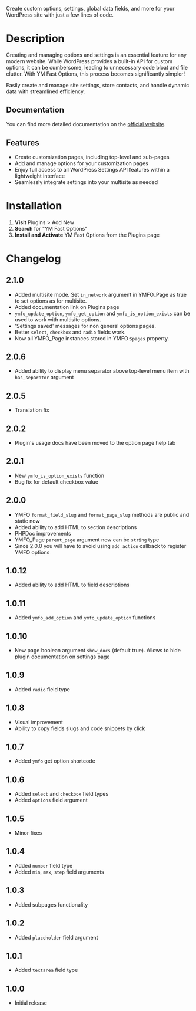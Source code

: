 Create custom options, settings, global data fields, and more for your WordPress site with just a few lines of code.

# Description

Creating and managing options and settings is an essential feature for any modern website. While WordPress provides a built-in API for custom options, it can be cumbersome, leading to unnecessary code bloat and file clutter. With YM Fast Options, this process becomes significantly simpler!

Easily create and manage site settings, store contacts, and handle dynamic data with streamlined efficiency.

## Documentation

You can find more detailed documentation on the [official website](https://yanmet.com/blog/ym-fast-options-wordpress-plugin-documentation).

## Features

* Create customization pages, including top-level and sub-pages
* Add and manage options for your customization pages
* Enjoy full access to all WordPress Settings API features within a lightweight interface
* Seamlessly integrate settings into your multisite as needed

# Installation

1. **Visit** Plugins > Add New
1. **Search** for "YM Fast Options"
1. **Install and Activate** YM Fast Options from the Plugins page

# Changelog

## 2.1.0
* Added multisite mode. Set `in_network` argument in YMFO_Page as true to set options as for multisite.
* Added documentation link on Plugins page
* `ymfo_update_option`, `ymfo_get_option` and `ymfo_is_option_exists` can be used to work with multisite options.
* 'Settings saved' messages for non general options pages.
* Better `select`, `checkbox` and `radio` fields work.
* Now all YMFO_Page instances stored in YMFO `$pages` property.

## 2.0.6
* Added ability to display menu separator above top-level menu item with `has_separator` argument

## 2.0.5
* Translation fix

## 2.0.2
* Plugin's usage docs have been moved to the option page help tab

## 2.0.1
* New `ymfo_is_option_exists` function
* Bug fix for default checkbox value

## 2.0.0
* YMFO `format_field_slug` and `format_page_slug` methods are public and static now
* Added ability to add HTML to section descriptions
* PHPDoc improvements
* YMFO_Page `parent_page` argument now can be `string` type
* Since 2.0.0 you will have to avoid using `add_action` callback to register YMFO options

## 1.0.12
* Added ability to add HTML to field descriptions

## 1.0.11
* Added `ymfo_add_option` and `ymfo_update_option` functions

## 1.0.10
* New page boolean argument `show_docs` (default true). Allows to hide plugin documentation on settings page

## 1.0.9
* Added `radio` field type

## 1.0.8
* Visual improvement
* Ability to copy fields slugs and code snippets by click

## 1.0.7
* Added `ymfo` get option shortcode

## 1.0.6
* Added `select` and `checkbox` field types
* Added `options` field argument

## 1.0.5
* Minor fixes

## 1.0.4
* Added `number` field type
* Added `min`, `max`, `step` field arguments

## 1.0.3
* Added subpages functionality

## 1.0.2
* Added `placeholder` field argument

## 1.0.1
* Added `textarea` field type

## 1.0.0
* Initial release
